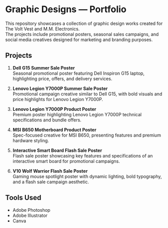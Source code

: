 # Graphic Designs — Portfolio

This repository showcases a collection of graphic design works created for The Volt Vest and M.M. Electronics.  
The projects include promotional posters, seasonal sales campaigns, and social media creatives designed for marketing and branding purposes.  

## Projects

1. **Dell G15 Summer Sale Poster**  
   Seasonal promotional poster featuring Dell Inspiron G15 laptop, highlighting price, offers, and delivery services.  

2. **Lenovo Legion Y7000P Summer Sale Poster**  
   Promotional campaign creative similar to Dell G15, with bold visuals and price highlights for Lenovo Legion Y7000P.  

3. **Lenovo Legion Y7000P Product Poster**  
   Premium poster highlighting Lenovo Legion Y7000P technical specifications and bundle offers.  

4. **MSI B650 Motherboard Product Poster**  
   Spec-focused creative for MSI B650, presenting features and premium hardware styling.  

5. **Interactive Smart Board Flash Sale Poster**  
   Flash sale poster showcasing key features and specifications of an interactive smart board for promotional campaigns.  

6. **V10 Wolf Warrior Flash Sale Poster**  
   Gaming mouse spotlight poster with dynamic lighting, bold typography, and a flash sale campaign aesthetic.  

## Tools Used
- Adobe Photoshop  
- Adobe Illustrator  
- Canva   
